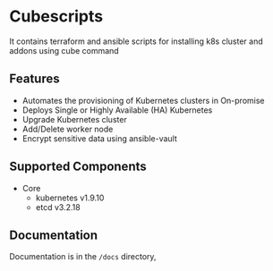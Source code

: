 # Cubescripts

It contains terraform and ansible scripts for installing k8s cluster and addons using cube command 

## Features
- Automates the provisioning of Kubernetes clusters in On-promise
- Deploys Single or Highly Available (HA) Kubernetes
- Upgrade Kubernetes cluster
- Add/Delete worker node
- Encrypt sensitive data using ansible-vault

## Supported Components
* Core
  - kubernetes v1.9.10
  - etcd v3.2.18
## Documentation

Documentation is in the `/docs` directory, 
